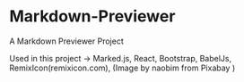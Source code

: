 # Markdown-Previewer
A Markdown Previewer Project

Used in this project -> Marked.js, React, Bootstrap, BabelJs, RemixIcon(remixicon.com), (Image by naobim from Pixabay )
